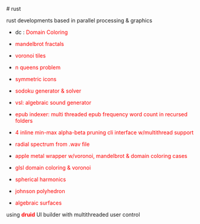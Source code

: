 <p># rust</p>
<p></p>
<p>rust developments based in parallel processing &amp; graphics</p>
<ul>
<li>
<p>dc : <span style="color: #ff0000;">Domain Coloring</span></p>
</li>
<li>
<p><span style="color: #ff0000;">mandelbrot fractals</span></p>
</li>
<li>
<p><span style="color: #ff0000;">voronoi tiles</span></p>
</li>
<li>
<p><span style="color: #ff0000;">n queens problem</span></p>
</li>
<li>
<p><span style="color: #ff0000;">symmetric icons</span></p>
</li><li>
<p><span style="color: #ff0000;">sodoku generator & solver</span></p>
</li>
  <li>
<p><span style="color: #ff0000;">vsl: algebraic sound generator</span></p>
</li>
  <li>
<p><span style="color: #ff0000;">epub indexer: multi threaded epub frequency word count in recursed folders</span></p>
</li>
   <li>
<p><span style="color: #ff0000;">4 inline min-max alpha-beta pruning cli interface w/multithread support</span></p>
</li>
   <li>
<p><span style="color: #ff0000;">radial spectrum from .wav file</span></p>
</li>
  <li>
<p><span style="color: #ff0000;">apple metal wrapper w/voronoi, mandelbrot & domain coloring cases</span></p></li>
  <li>
<p><span style="color: #ff0000;">glsl domain coloring & voronoi</span></p>
</li> 
  <li>
<p><span style="color: #ff0000;">spherical harmonics</span></p>
</li> 
  <li>
<p><span style="color: #ff0000;">johnson polyhedron</span></p>
</li><li>
<p><span style="color: #ff0000;">algebraic surfaces</span></p>
</li>
</ul>
<p>using <strong><span style="color: #ff0000;">druid</span></strong> UI builder with multithreaded user control</p>
<p style="margin-bottom: 0in;">&nbsp;</p>

